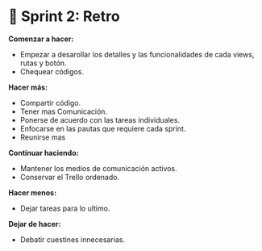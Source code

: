 # :pushpin: Sprint 2: Retro

**Comenzar a hacer:**
- Empezar a desarollar los detalles y las funcionalidades de cada views, rutas y botón.
- Chequear códigos.


**Hacer más:**
- Compartir código.
- Tener mas Comunicación.
- Ponerse de acuerdo con las tareas individuales.
- Enfocarse en las pautas que requiere cada sprint.
- Reunirse mas 

**Continuar haciendo:**
- Mantener los medios de comunicación activos.
- Conservar el Trello ordenado.


**Hacer menos:**
- Dejar tareas para lo ultimo. 



**Dejar de hacer:**
- Debatir cuestines innecesarias.
